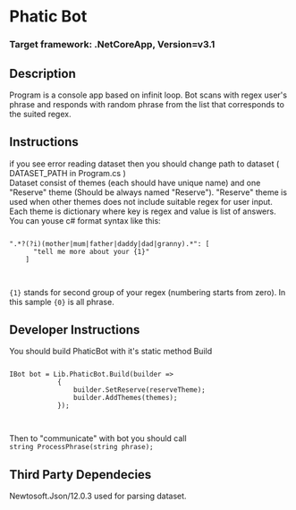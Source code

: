﻿<h1>Phatic Bot</h1>
<h3>Target framework: .NetCoreApp, Version=v3.1</h3>
<h2>Description</h2>
Program is a console app based on infinit loop. Bot scans with regex user's phrase and responds with random phrase from the list that corresponds to the suited regex.
<h2>Instructions</h2>
if you see error reading dataset then you should change path to dataset ( DATASET_PATH in Program.cs )
<br/>
Dataset consist of themes (each should have unique name) and one "Reserve" theme (Should be always named "Reserve").
"Reserve" theme is used when other themes does not include suitable regex for user input.
<br/> 
Each theme is dictionary where key is regex and value is list of answers.
You can youse c# format syntax like this: <br/>
<code>
<pre>
".*?(?i)(mother|mum|father|daddy|dad|granny).*": [
      "tell me more about your {1}"
    ]
</pre>
</code>
<br/>
<code>{1}</code> stands for second group of your regex (numbering starts from zero).
In this sample <code>{0}</code> is all phrase.<br/>
<h2>Developer Instructions</h2>
You should build PhaticBot with it's static method Build <br/>
<code>
<pre>
IBot bot = Lib.PhaticBot.Build(builder =>
            {
                builder.SetReserve(reserveTheme);
                builder.AddThemes(themes);
            });
</pre>
</code> <br/>
Then to "communicate" with bot you should call <br/>
<code>string ProcessPhrase(string phrase);</code>
<h2>Third Party Dependecies</h2>
Newtosoft.Json/12.0.3 used for parsing dataset.

